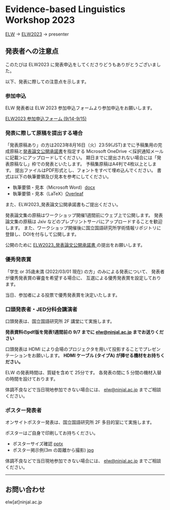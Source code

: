 # Evidence-based Linguistics Workshop 2023

[ELW](../index.md) → [ELW2023](index.md) → presenter

## 発表者への注意点

このたびは ELW2023 に発表申込をしてくださりどうもありがとうございました。

以下、発表に際しての注意点を示します。

### 参加申込

ELW 発表者は ELW 2023 参加申込フォームより参加申込をお願いします。

[ELW2023 参加申込フォーム (9/14-9/15)](https://forms.microsoft.com/r/GeCDMvqfF0)

### 発表に際して原稿を提出する場合

「発表原稿あり」の方は2023年8月16日（火）23:59(JST)までに予稿集用の完成原稿と[発表論文公開承諾書](ELW2023_発表論文公開承諾書.xlsx)を指定する Microsoft OneDrive ＜採択通知メールに記載＞にアップロードしてください。 期日までに提出されない場合には「発表原稿なし」枠での発表といたします。 予稿集原稿はA4判で4枚以上とします。 提出ファイルはPDF形式とし、フォントをすべて埋め込んでください。 書式は以下の執筆要領及び見本を参考にしてください。

- 執筆要領・見本（Microsoft Word）[docx](ELW2023_sample.docx)
- 執筆要領・見本（LaTeX）[Overleaf](https://www.overleaf.com/read/xvxktfcxpsmm)

また、ELW2023_発表論文公開承諾書もご提出ください。

発表論文集の原稿はワークショップ開催1週間前にウェブ上で公開します。
発表論文集の原稿は Jxiv などのプレプリントサーバにアップロードすることを歓迎します。
また、ワークショップ開催後に国立国語研究所学術情報リポジトリに登録し、DOIを付与して公開します。

公開のために
[ ELW2023_発表論文公開承諾書 ](https://masayu-a.github.io/ELW/ELW2023/ELW2023_%E7%99%BA%E8%A1%A8%E8%AB%96%E6%96%87%E5%85%AC%E9%96%8B%E6%89%BF%E8%AB%BE%E6%9B%B8.xlsx)
の提出をお願いします。

### 優秀発表賞

「学生 or 35歳未満 (2022/03/01 現在) の方」のみによる発表について、
発表者が優秀発表賞の審査を希望する場合に、
互選による優秀発表賞を設定しております。

当日、参加者による投票で優秀発表賞を決定いたします。

### 口頭発表者・JED分科会講演者

口頭発表は、国立国語研究所 2F 講堂にて実施します。

**発表資料のpdf版を発表1週間前の 9/7 までに elw@ninjal.ac.jp までお送りください**

口頭発表は HDMI により会場のプロジェクタを用いて投影することでプレゼンテーションをお願いします。
**HDMI ケーブル (タイプA) が挿せる機材をお持ちください。**

ELW の発表時間は、質疑を含めて 25分です。
各発表の間に 5 分間の機材入替の時間を設けております。

体調不良などで当日現地参加できない場合には、
elw@ninjal.ac.jp までご相談ください。


### ポスター発表者

オンサイトポスター発表は、国立国語研究所 2F 多目的室にて実施します。

ポスターはご自身で印刷してお持ちください。

- ポスターサイズ確認 [pptx](ポスターサイズ確認.pptx)
- ポスター掲示例(3m の距離から撮影) [jpg](poster.JPG)

体調不良などで当日現地参加できない場合には、
elw@ninjal.ac.jp までご相談ください。

---

## お問い合わせ

elw[at]ninjal.ac.jp
